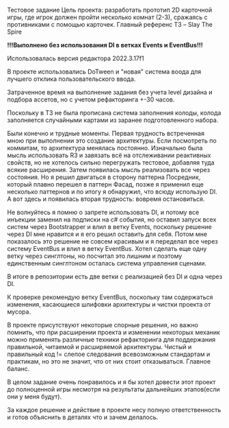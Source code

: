 Тестовое задание
Цель проекта: разработать прототип 2D карточной игры, где игрок должен пройти несколько комнат (2-3), сражаясь с противниками с помощью карточек.
Главный референс ТЗ – Slay The Spire

<b>!!!Выполнено без использования DI в ветках Events и EventBus!!! </b>

Использовалась версия редактора 2022.3.17f1

В проекте использовались DoTween и "новая" система воода для лучшего отклика пользовательского ввода. 

Затраченное время на выполнение задания без учета level дизайна и подбора ассетов, но с учетом рефакторинга +-30 часов.

Поскольку в ТЗ не была прописана система заполнения колоды, колода заполняется случайными картами из заранее подготовленного набора.

Были конечно и трудные моменты.
Первая трудность встреченная мною при выполнении это создание архитектуры. Если посмотреть по коммитам, то архитектура менялась постоянно. Изначально была мысль использовать R3 и завязать всё на отслеживании реактивных свойств, но не хотелось сильно перегружать тестовое, добавляя туда всякие расширения. Затем появилась мысль реализовать все через состояния. Но я решил двигаться в сторону паттерна Посредник, который плавно перешел в паттерн Фасад, позже я применил еще несколько паттернов и по итогу я обнаружил, что всюду использую DI.
А вот здесь и появилась вторая трудность: вовремя остановиться.

Не волнуйтесь я помню о запрете использовать DI, и потому все инъекции заменил на подписки на c# события, но оставил запуск всех систем через Bootstrapper и влил в ветку Events, поскольку решение через DI мне нравится и я его решил оставить для себя. Потом мне показалось это решение не совсем красивым и я переделал все через систему EventBus и влил в ветку EventBus. Хотел сделать еще одну ветку через синглтоны, но посчитал это лишним и поэтому единственным синглтоном осталась система управления сценами.

В итоге в репозитории есть две ветки с реализацией без DI и одна через DI.

К проверке рекомендую ветку EventBus, поскольку там содержаться изменения, касающиеся шлифовки архитектуры и чистки проекта от мусора.

В проекте присутствуют некоторые спорные решения, но важно помнить, что при расширении проекта и изменении некоторых механик можно применять различные техники рефакторинга для поддержания правильной, читаемой и расширяемой архитектуры. Чистый и правильный код != слепое следования всевозможным стандартам и практикам, но это не значит, что от них стоит отказываться. Главное баланс.

В целом задание очень понравилось и я бы хотел довести этот проект до полноценной игры несмотря на результаты дальнейших этапов(если они у меня будут).

За каждое решение и действие в проекте несу полную ответственность и готов объяснить в деталях что и зачем делалось.
